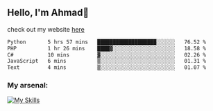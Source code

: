 
## Hello, I'm Ahmad👋

check out my website [here](https://ahmadalwi.com/)

<!--START_SECTION:waka-->

```txt
Python       5 hrs 57 mins   ███████████████████░░░░░░   76.52 %
PHP          1 hr 26 mins    ████▓░░░░░░░░░░░░░░░░░░░░   18.58 %
C#           10 mins         ▓░░░░░░░░░░░░░░░░░░░░░░░░   02.26 %
JavaScript   6 mins          ▒░░░░░░░░░░░░░░░░░░░░░░░░   01.31 %
Text         4 mins          ▒░░░░░░░░░░░░░░░░░░░░░░░░   01.07 %
```

<!--END_SECTION:waka-->

### My arsenal:

[![My Skills](https://skillicons.dev/icons?i=js,ts,py,go,react,nextjs,svelte,nodejs,django,tailwind,html,css,sass,firebase,mongodb,postgres,mysql,redis,git,github,docker,vscode,figma,godot)](https://skillicons.dev)
